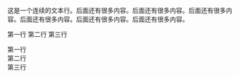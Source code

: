 <!-- Markdown 3种段落写法 -->

<!-- 第一种段落写法 一个连续的文本行 -->

这是一个连续的文本行。后面还有很多内容。后面还有很多内容。后面还有很多内容。后面还有很多内容。后面还有很多内容。后面还有很多内容。

<!-- 第二种段落写法 多个连续的文本行 -->

第一行
第二行
第三行

<!-- 注意点：普通段落不应以空格或制表符缩进。 -->

<!-- 第三种段落写法 多个连续的文本行 里面插入br标签 -->

第一行  
第二行  
第三行

<!-- 
注意点： 
有一些Markdown解析器没有严格按照官网语法，第二种段落写法，即使末尾不加两个或以上空格，也会插入br标签。
-->